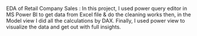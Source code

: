 EDA of Retail Company Sales :
In this project, I used power query editor in MS Power BI to get data from Excel file & do the cleaning works
then, in the Model view I did all the calculations by DAX. Finally, I used power view to visualize the data and get out with full insights.
